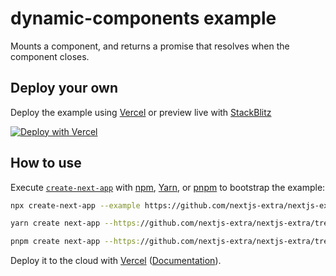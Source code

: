 # dynamic-components example

Mounts a component, and returns a promise that resolves when the component closes.

## Deploy your own

Deploy the example using [Vercel](https://vercel.com?utm_source=github&utm_medium=readme&utm_campaign=next-extra.example) or preview live with [StackBlitz](https://stackblitz.com/github/nextjs-extra/nextjs-extra/tree/main/examples/dynamic-components)

[![Deploy with Vercel](https://vercel.com/button)](https://vercel.com/new/git/external?repository-url=https://github.com/nextjs-extra/nextjs-extra/tree/main/examples/dynamic-components&project-name=dynamic-components&repository-name=dynamic-components)

## How to use

Execute [`create-next-app`](https://github.com/vercel/next.js/tree/canary/packages/create-next-app) with [npm](https://docs.npmjs.com/cli/init), [Yarn](https://yarnpkg.com/lang/en/docs/cli/create/), or [pnpm](https://pnpm.io) to bootstrap the example:

```bash
npx create-next-app --example https://github.com/nextjs-extra/nextjs-extra/tree/main/examples/dynamic-components dynamic-components-app
```

```bash
yarn create next-app --https://github.com/nextjs-extra/nextjs-extra/tree/main/examples/dynamic-components dynamic-components-app
```

```bash
pnpm create next-app --https://github.com/nextjs-extra/nextjs-extra/tree/main/examples/dynamic-components dynamic-components-app
```

Deploy it to the cloud with [Vercel](https://vercel.com/new?utm_source=github&utm_medium=readme&utm_campaign=next-extra-example) ([Documentation](https://nextjs.org/docs/deployment)).
